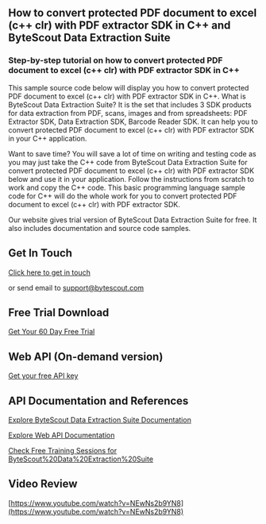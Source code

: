 ## How to convert protected PDF document to excel (c++ clr) with PDF extractor SDK in C++ and ByteScout Data Extraction Suite

### Step-by-step tutorial on how to convert protected PDF document to excel (c++ clr) with PDF extractor SDK in C++

This sample source code below will display you how to convert protected PDF document to excel (c++ clr) with PDF extractor SDK in C++. What is ByteScout Data Extraction Suite? It is the set that includes 3 SDK products for data extraction from PDF, scans, images and from spreadsheets: PDF Extractor SDK, Data Extraction SDK, Barcode Reader SDK. It can help you to convert protected PDF document to excel (c++ clr) with PDF extractor SDK in your C++ application.

Want to save time? You will save a lot of time on writing and testing code as you may just take the C++ code from ByteScout Data Extraction Suite for convert protected PDF document to excel (c++ clr) with PDF extractor SDK below and use it in your application. Follow the instructions from scratch to work and copy the C++ code. This basic programming language sample code for C++ will do the whole work for you to convert protected PDF document to excel (c++ clr) with PDF extractor SDK.

Our website gives trial version of ByteScout Data Extraction Suite for free. It also includes documentation and source code samples.

## Get In Touch

[Click here to get in touch](https://bytescout.zendesk.com/hc/en-us/requests/new?subject=ByteScout%20Data%20Extraction%20Suite%20Question)

or send email to [support@bytescout.com](mailto:support@bytescout.com?subject=ByteScout%20Data%20Extraction%20Suite%20Question) 

## Free Trial Download

[Get Your 60 Day Free Trial](https://bytescout.com/download/web-installer?utm_source=github-readme)

## Web API (On-demand version)

[Get your free API key](https://pdf.co/documentation/api?utm_source=github-readme)

## API Documentation and References

[Explore ByteScout Data Extraction Suite Documentation](https://bytescout.com/documentation/index.html?utm_source=github-readme)

[Explore Web API Documentation](https://pdf.co/documentation/api?utm_source=github-readme)

[Check Free Training Sessions for ByteScout%20Data%20Extraction%20Suite](https://academy.bytescout.com/)

## Video Review

[https://www.youtube.com/watch?v=NEwNs2b9YN8](https://www.youtube.com/watch?v=NEwNs2b9YN8)